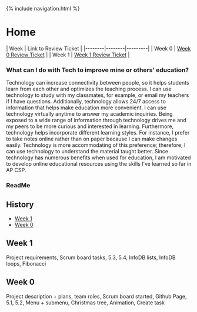 {% include navigation.html %}

# Home

| Week | Link to Review Ticket |
|--------|--------|---------|
| Week 0 | [Week 0 Review Ticket](https://github.com/arushi10/individual/issues/1) |
| Week 1 | [Week 1 Review Ticket](https://github.com/arushi10/individual/issues/2) |


### What can I do with Tech to improve mine or others' education?

Technology can increase connectivity between people, so it helps students learn from each other and optimizes the teaching process. I can use technology to study with my classmates, for example, or email my teachers if I have questions. Additionally, technology allows 24/7 access to information that helps make education more convenient. I can use technology virtually anytime to answer my academic inquiries. Being exposed to a wide range of information through technology drives me and my peers to be more curious and interested in learning. Furthermore, technology helps incorporate different learning styles. For instance, I prefer to take notes online rather than on paper because I can make changes easily. Technology is more accommodating of this preference; therefore, I can use technology to understand the material taught better. Since technology has numerous benefits when used for education, I am motivated to develop online educational resources using the skills I’ve learned so far in AP CSP.

### ReadMe

## History
<!--   - [Week 11](#eleven)
  - [Week 10](#ten)
  - [Week 9](#nine)
  - [Week 8](#eight)
  - [Week 7](#seven)
  - [Week 6](#six)
  - [Week 5](#five)
  - [Week 4](#four)
  - [Week 3](#three)
  - [Week 2](#two) -->
  - [Week 1](#one) 
  - [Week 0](#zero)


## Week 1 <a id="one" name="one"></a>


Project requirements, Scrum board tasks, 5.3, 5.4, InfoDB lists, InfoDB loops, Fibonacci


## Week 0 <a id="zero" name="zero"></a>


Project description + plans, team roles, Scrum board started, Github Page, 5.1, 5.2, Menu + submenu, Christmas tree, Animation, Create task
